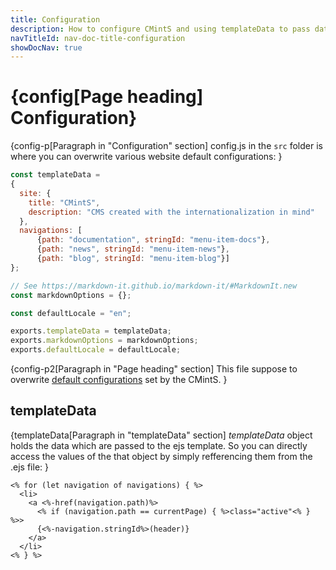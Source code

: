 ```yaml
---
title: Configuration
description: How to configure CMintS and using templateData to pass data to the template.
navTitleId: nav-doc-title-configuration
showDocNav: true
---
```


# {config[Page heading] Configuration}

{config-p[Paragraph in "Configuration" section]
config.js in the `src` folder is where you can overwrite various website default configurations:
}

```javascript
const templateData =
{
  site: {
    title: "CMintS",
    description: "CMS created with the internationalization in mind"
  },
  navigations: [
      {path: "documentation", stringId: "menu-item-docs"},
      {path: "news", stringId: "menu-item-news"},
      {path: "blog", stringId: "menu-item-blog"}]
};

// See https://markdown-it.github.io/markdown-it/#MarkdownIt.new
const markdownOptions = {};

const defaultLocale = "en";

exports.templateData = templateData;
exports.markdownOptions = markdownOptions;
exports.defaultLocale = defaultLocale;
```

{config-p2[Paragraph in "Page heading" section]
This file suppose to overwrite [default
configurations](https://github.com/Manvel/cmints/blob/master/config.js) set by
the CMintS.
}

## templateData

{templateData[Paragraph in "templateData" section]
*templateData* object holds the data which are passed to the ejs template. So you
can directly access the values of the that object by simply refferencing them from the .ejs file:
}

```
<% for (let navigation of navigations) { %>
  <li>
    <a <%-href(navigation.path)%>
      <% if (navigation.path == currentPage) { %>class="active"<% } %>>
      {<%-navigation.stringId%>(header)}
    </a>
  </li>
<% } %>
```


